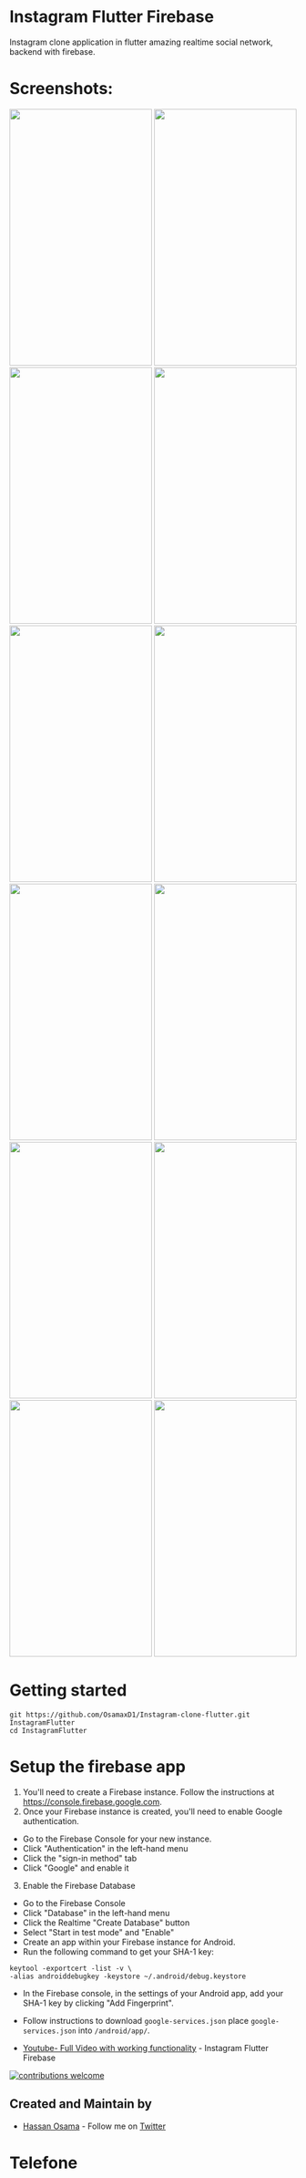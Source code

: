 # Instagram Flutter Firebase

Instagram clone application in flutter amazing realtime social network, backend with firebase.


# Screenshots:
<img src="https://github.com/OsamaxD1/SocialMediaFlutter/blob/master/assets/gitimages/insta0.JPG" height="450" width="250"> <img src="https://github.com/OsamaxD1/SocialMediaFlutter/blob/master/assets/gitimages/insta1.JPG" height="450" width="250"> <img src="https://github.com/OsamaxD1/SocialMediaFlutter/blob/master/assets/gitimages/insta2.JPG" height="450" width="250"> <img src="https://github.com/OsamaxD1/SocialMediaFlutter/blob/master/assets/gitimages/insta3.JPG" height="450" width="250"> <img src="https://github.com/OsamaxD1/SocialMediaFlutter/blob/master/assets/gitimages/insta4.JPG" height="450" width="250"> <img src="https://github.com/OsamaxD1/SocialMediaFlutter/blob/master/assets/gitimages/insta5.JPG" height="450" width="250"> <img src="https://github.com/OsamaxD1/SocialMediaFlutter/blob/master/assets/gitimages/insta6.JPG" height="450" width="250"> <img src="https://github.com/OsamaxD1/SocialMediaFlutter/blob/master/assets/gitimages/insta7.JPG" height="450" width="250"> <img src="https://github.com/OsamaxD1/SocialMediaFlutter/blob/master/assets/gitimages/insta8.JPG" height="450" width="250"> <img src="https://github.com/OsamaxD1/SocialMediaFlutter/blob/master/assets/gitimages/insta9.JPG" height="450" width="250"> <img src="https://github.com/OsamaxD1/SocialMediaFlutter/blob/master/assets/gitimages/insta10.JPG" height="450" width="250"> <img src="https://github.com/OsamaxD1/SocialMediaFlutter/blob/master/assets/gitimages/insta11.JPG" height="450" width="250">


# Getting started
```
git https://github.com/OsamaxD1/Instagram-clone-flutter.git InstagramFlutter
cd InstagramFlutter
```

# Setup the firebase app
1. You'll need to create a Firebase instance. Follow the instructions at https://console.firebase.google.com.
2. Once your Firebase instance is created, you'll need to enable Google authentication.
* Go to the Firebase Console for your new instance.
* Click "Authentication" in the left-hand menu
* Click the "sign-in method" tab
* Click "Google" and enable it
3. Enable the Firebase Database
* Go to the Firebase Console
* Click "Database" in the left-hand menu
* Click the Realtime "Create Database" button
* Select "Start in test mode" and "Enable"
* Create an app within your Firebase instance for Android.
* Run the following command to get your SHA-1 key:

```
keytool -exportcert -list -v \
-alias androiddebugkey -keystore ~/.android/debug.keystore
```


* In the Firebase console, in the settings of your Android app, add your SHA-1 key by clicking "Add Fingerprint".
* Follow instructions to download ```google-services.json```
place ```google-services.json``` into ```/android/app/```.

* [Youtube- Full Video with working functionality](https://youtu.be/3EDbg7q-o3M) - Instagram Flutter Firebase


[![contributions welcome](https://img.shields.io/badge/contributions-welcome-brightgreen.svg?style=flat)](https://github.com/OsamaxD1/SocialMediaFlutter/issues)


## Created and Maintain by
* [Hassan Osama](https://github.com/OsamaxD1) - Follow me on [Twitter](https://twitter.com/sudoosama) 

# Telefone
